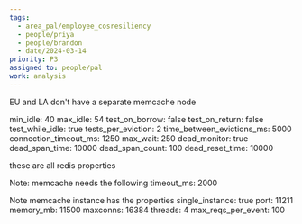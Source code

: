 ```yaml
---
tags:
  - area_pal/employee_cosresiliency
  - people/priya
  - people/brandon
  - date/2024-03-14
priority: P3
assigned to: people/pal
work: analysis
---
```


EU and LA don't have a separate memcache node 

 min_idle: 40
 max_idle: 54
 test_on_borrow: false
 test_on_return: false
 test_while_idle: true
 tests_per_eviction: 2
 time_between_evictions_ms: 5000
 connection_timeout_ms: 1250
 max_wait: 250
 dead_monitor: true
 dead_span_time: 10000
 dead_span_count: 100
 dead_reset_time: 10000

these are all redis properties 

Note: memcache needs the following  timeout_ms: 2000 

Note memcache instance has the properties 
single_instance: true
port: 11211
memory_mb: 11500
maxconns: 16384
threads: 4
max_reqs_per_event: 100
